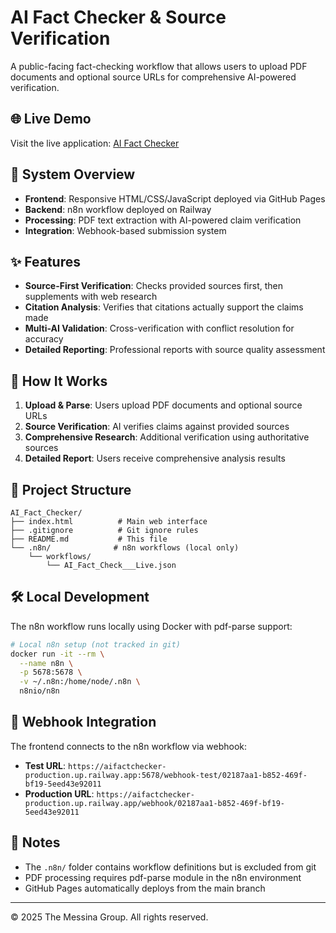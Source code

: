 # AI Fact Checker & Source Verification

A public-facing fact-checking workflow that allows users to upload PDF documents and optional source URLs for comprehensive AI-powered verification.

## 🌐 Live Demo

Visit the live application: [AI Fact Checker](https://yourusername.github.io/AI_Fact_Checker)

## 🔧 System Overview

- **Frontend**: Responsive HTML/CSS/JavaScript deployed via GitHub Pages
- **Backend**: n8n workflow deployed on Railway
- **Processing**: PDF text extraction with AI-powered claim verification
- **Integration**: Webhook-based submission system

## ✨ Features

- **Source-First Verification**: Checks provided sources first, then supplements with web research
- **Citation Analysis**: Verifies that citations actually support the claims made
- **Multi-AI Validation**: Cross-verification with conflict resolution for accuracy
- **Detailed Reporting**: Professional reports with source quality assessment

## 🚀 How It Works

1. **Upload & Parse**: Users upload PDF documents and optional source URLs
2. **Source Verification**: AI verifies claims against provided sources
3. **Comprehensive Research**: Additional verification using authoritative sources
4. **Detailed Report**: Users receive comprehensive analysis results

## 📁 Project Structure

```
AI_Fact_Checker/
├── index.html          # Main web interface
├── .gitignore          # Git ignore rules
├── README.md           # This file
└── .n8n/              # n8n workflows (local only)
    └── workflows/
        └── AI_Fact_Check___Live.json
```

## 🛠️ Local Development

The n8n workflow runs locally using Docker with pdf-parse support:

```bash
# Local n8n setup (not tracked in git)
docker run -it --rm \
  --name n8n \
  -p 5678:5678 \
  -v ~/.n8n:/home/node/.n8n \
  n8nio/n8n
```

## 🔗 Webhook Integration

The frontend connects to the n8n workflow via webhook:
- **Test URL**: `https://aifactchecker-production.up.railway.app:5678/webhook-test/02187aa1-b852-469f-bf19-5eed43e92011`
- **Production URL**: `https://aifactchecker-production.up.railway.app/webhook/02187aa1-b852-469f-bf19-5eed43e92011`

## 📝 Notes

- The `.n8n/` folder contains workflow definitions but is excluded from git
- PDF processing requires pdf-parse module in the n8n environment
- GitHub Pages automatically deploys from the main branch

---

© 2025 The Messina Group. All rights reserved.
